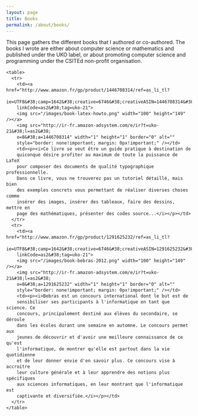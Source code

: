 ```yaml
---
layout: page
title: Books
permalink: /about/books/
---
```


<div class="page-col-wrapper">
  <div class="page-col page-col-1">
    <p>This page gathers the different books that I authored or co-authored.
    The books I wrote are either about computer science or mathematics and
    published under the UKO label, or about promoting computer science and
    programming under the CSITEd non-profit organisation.</p>

    <table>
      <tr>
        <td><a href="http://www.amazon.fr/gp/product/1446708314/ref=as_li_tl?
        ie=UTF8&#38;camp=1642&#38;creative=6746&#38;creativeASIN=1446708314&#38;
        linkCode=as2&#38;tag=uko-21">
        <img src="/images/book-latex-howto.png" width="100" height="149" /></a>
        <img src="http://ir-fr.amazon-adsystem.com/e/ir?t=uko-21&#38;l=as2&#38;
        o=8&#38;a=1446708314" width="1" height="1" border="0" alt=""
        style="border: none!important; margin: 0px!important;" /></td>
        <td><p><i>Ce livre se veut être un guide pratique à destination de
        quiconque désire profiter au maximum de toute la puissance de LaTeX
        pour composer des documents de qualité typographique professionnelle.
        Dans ce livre, vous ne trouverez pas un tutoriel détaillé, mais bien
        des exemples concrets vous permettant de réaliser diverses choses comme
        insérer des images, insérer des tableaux, faire des dessins, mettre en
        page des mathématiques, présenter des codes source...</i></p></td>
      </tr>
      <tr>
        <td><a href="http://www.amazon.fr/gp/product/1291625232/ref=as_li_tl?
        ie=UTF8&#38;camp=1642&#38;creative=6746&#38;creativeASIN=1291625232&#38;
        linkCode=as2&#38;tag=uko-21">
        <img src="/images/book-bebras-2012.png" width="100" height="149" /></a>
        <img src="http://ir-fr.amazon-adsystem.com/e/ir?t=uko-21&#38;l=as2&#38;
        o=8&#38;a=1291625232" width="1" height="1" border="0" alt=""
        style="border: none!important; margin: 0px!important;" /></td>
        <td><p><i>Bebras est un concours international dont le but est de
        sensibiliser ses participants à l'informatique en tant que science. Ce
        concours, principalement destiné aux élèves du secondaire, se déroule
        dans les écoles durant une semaine en automne. Le concours permet aux
        jeunes de découvrir et d'avoir une meilleure connaissance de ce qu'est
        l'informatique, de montrer qu'elle est partout dans la vie quotidienne
        et de leur donner envie d'en savoir plus. Ce concours vise à accroitre
        leur culture générale et à leur apprendre des notions plus spécifiques
        aux sciences informatiques, en leur montrant que l'informatique est
        captivante et diversifiée.</i></p></td>
      </tr>
    </table>
  </div>
</div>
